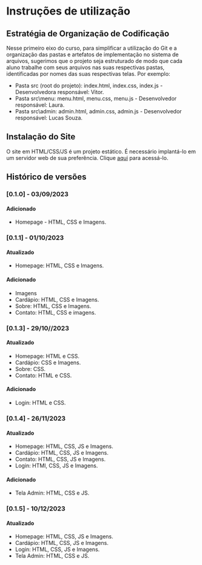 # Instruções de utilização

## Estratégia de Organização de Codificação 

Nesse primeiro eixo do curso, para simplificar a utilização do Git e a organização das pastas e artefatos de implementação no sistema de arquivos, sugerimos que o projeto seja estruturado de modo que cada aluno trabalhe com seus arquivos nas suas respectivas pastas, identificadas por nomes das suas respectivas telas. Por exemplo:
- Pasta src (root do projeto): index.html, index.css, index.js - Desenvolvedora responsável: Vitor.
- Pasta src\menu: menu.html, menu.css, menu.js - Desenvolvedor responsável: Laura.
- Pasta src\admin: admin.html, admin.css, admin.js  - Desenvolvedor responsável: Lucas Souza.

## Instalação do Site

O site em HTML/CSS/JS é um projeto estático. É necessário implantá-lo em um servidor web de sua preferência. Clique <a href="https://pmv-ads-2023-2-e1-proj-web-t1-expresso-virtual.vercel.app/index.html">aqui</a> para acessá-lo.

## Histórico de versões

### [0.1.0] - 03/09/2023
#### Adicionado
- Homepage - HTML, CSS e Imagens.

### [0.1.1] - 01/10/2023
#### Atualizado
- Homepage: HTML, CSS e Imagens.
#### Adicionado
- Imagens
- Cardápio: HTML, CSS e Imagens.
- Sobre: HTML, CSS e Imagens.
- Contato: HTML, CSS e imagens.

### [0.1.3] - 29/10//2023
  #### Atualizado
  - Homepage: HTML e CSS.
  - Cardápio: CSS e Imagens.
  - Sobre: CSS.
  - Contato: HTML e CSS.
#### Adicionado
- Login: HTML e CSS.

### [0.1.4] - 26/11/2023
#### Atualizado
- Homepage: HTML, CSS, JS e Imagens.
- Cardápio: HTML, CSS, JS e Imagens.
- Contato: HTML, CSS, JS e Imagens.
- Login: HTMl, CSS, JS e Imagens.
#### Adicionado
- Tela Admin: HTML, CSS e JS.

### [0.1.5] - 10/12/2023
#### Atualizado
- Homepage: HTML, CSS, JS e Imagens.
- Cardápio: HTML, CSS, JS e Imagens.
- Login: HTML, CSS, JS e Imagens.
- Tela Admin: HTML, CSS e JS.
